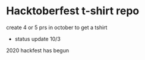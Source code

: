 # Hacktoberfest t-shirt repo

create 4 or 5 prs in october to get a tshirt

* status update 10/3

2020 hackfest has begun

